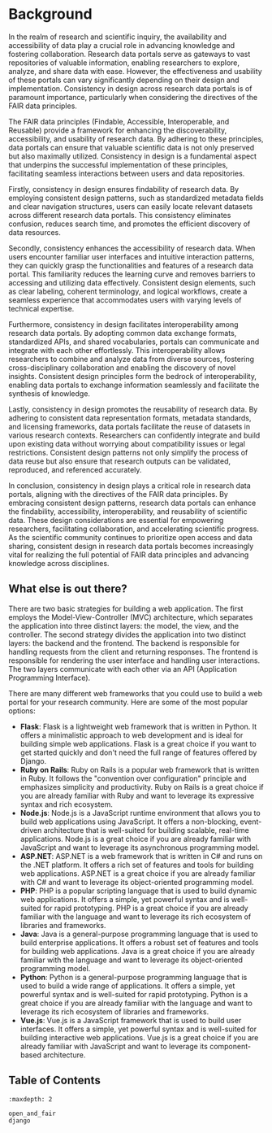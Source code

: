 # Background

In the realm of research and scientific inquiry, the availability and accessibility of data play a crucial role in advancing knowledge and fostering collaboration. Research data portals serve as gateways to vast repositories of valuable information, enabling researchers to explore, analyze, and share data with ease. However, the effectiveness and usability of these portals can vary significantly depending on their design and implementation. Consistency in design across research data portals is of paramount importance, particularly when considering the directives of the FAIR data principles.

The FAIR data principles (Findable, Accessible, Interoperable, and Reusable) provide a framework for enhancing the discoverability, accessibility, and usability of research data. By adhering to these principles, data portals can ensure that valuable scientific data is not only preserved but also maximally utilized. Consistency in design is a fundamental aspect that underpins the successful implementation of these principles, facilitating seamless interactions between users and data repositories.

Firstly, consistency in design ensures findability of research data. By employing consistent design patterns, such as standardized metadata fields and clear navigation structures, users can easily locate relevant datasets across different research data portals. This consistency eliminates confusion, reduces search time, and promotes the efficient discovery of data resources.

Secondly, consistency enhances the accessibility of research data. When users encounter familiar user interfaces and intuitive interaction patterns, they can quickly grasp the functionalities and features of a research data portal. This familiarity reduces the learning curve and removes barriers to accessing and utilizing data effectively. Consistent design elements, such as clear labeling, coherent terminology, and logical workflows, create a seamless experience that accommodates users with varying levels of technical expertise.

Furthermore, consistency in design facilitates interoperability among research data portals. By adopting common data exchange formats, standardized APIs, and shared vocabularies, portals can communicate and integrate with each other effortlessly. This interoperability allows researchers to combine and analyze data from diverse sources, fostering cross-disciplinary collaboration and enabling the discovery of novel insights. Consistent design principles form the bedrock of interoperability, enabling data portals to exchange information seamlessly and facilitate the synthesis of knowledge.

Lastly, consistency in design promotes the reusability of research data. By adhering to consistent data representation formats, metadata standards, and licensing frameworks, data portals facilitate the reuse of datasets in various research contexts. Researchers can confidently integrate and build upon existing data without worrying about compatibility issues or legal restrictions. Consistent design patterns not only simplify the process of data reuse but also ensure that research outputs can be validated, reproduced, and referenced accurately.

In conclusion, consistency in design plays a critical role in research data portals, aligning with the directives of the FAIR data principles. By embracing consistent design patterns, research data portals can enhance the findability, accessibility, interoperability, and reusability of scientific data. These design considerations are essential for empowering researchers, facilitating collaboration, and accelerating scientific progress. As the scientific community continues to prioritize open access and data sharing, consistent design in research data portals becomes increasingly vital for realizing the full potential of FAIR data principles and advancing knowledge across disciplines.
 
## What else is out there?

There are two basic strategies for building a web application. The first employs the Model-View-Controller (MVC) architecture, which separates the application into three distinct layers: the model, the view, and the controller. The second strategy divides the application into two distinct layers: the backend and the frontend. The backend is responsible for handling requests from the client and returning responses. The frontend is responsible for rendering the user interface and handling user interactions. The two layers communicate with each other via an API (Application Programming Interface).

There are many different web frameworks that you could use to build a web portal for your research community. Here are some of the most popular options:

- **Flask**: Flask is a lightweight web framework that is written in Python. It offers a minimalistic approach to web development and is ideal for building simple web applications. Flask is a great choice if you want to get started quickly and don't need the full range of features offered by Django.
- **Ruby on Rails**: Ruby on Rails is a popular web framework that is written in Ruby. It follows the "convention over configuration" principle and emphasizes simplicity and productivity. Ruby on Rails is a great choice if you are already familiar with Ruby and want to leverage its expressive syntax and rich ecosystem.
- **Node.js**: Node.js is a JavaScript runtime environment that allows you to build web applications using JavaScript. It offers a non-blocking, event-driven architecture that is well-suited for building scalable, real-time applications. Node.js is a great choice if you are already familiar with JavaScript and want to leverage its asynchronous programming model.
- **ASP.NET**: ASP.NET is a web framework that is written in C# and runs on the .NET platform. It offers a rich set of features and tools for building web applications. ASP.NET is a great choice if you are already familiar with C# and want to leverage its object-oriented programming model.
- **PHP**: PHP is a popular scripting language that is used to build dynamic web applications. It offers a simple, yet powerful syntax and is well-suited for rapid prototyping. PHP is a great choice if you are already familiar with the language and want to leverage its rich ecosystem of libraries and frameworks.
- **Java**: Java is a general-purpose programming language that is used to build enterprise applications. It offers a robust set of features and tools for building web applications. Java is a great choice if you are already familiar with the language and want to leverage its object-oriented programming model.
- **Python**: Python is a general-purpose programming language that is used to build a wide range of applications. It offers a simple, yet powerful syntax and is well-suited for rapid prototyping. Python is a great choice if you are already familiar with the language and want to leverage its rich ecosystem of libraries and frameworks.
- **Vue.js**: Vue.js is a JavaScript framework that is used to build user interfaces. It offers a simple, yet powerful syntax and is well-suited for building interactive web applications. Vue.js is a great choice if you are already familiar with JavaScript and want to leverage its component-based architecture.


## Table of Contents

```{toctree}
:maxdepth: 2

open_and_fair
django

```
